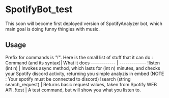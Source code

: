 # SpotifyBot_test
This soon will become first deployed version of SpotifyAnalyzer bot, which main goal is doing funny thingies with music.
## Usage
Prefix for commands is _"!"_.
Here is the  small list of stuff that it can do : 
Command (and its syntax)| What it does
------------ | -------------
!listen (int n) | Invokes async method, which lasts for (int n) minutes, and checks your Spotify discord activity, returning you simple analyzis in embed (NOTE : Your spotify must be connected to discord)
!search (string search_request) | Returns basic request values, taken from Spotify WEB API.
!test | A test command, but will show you what you listen to.
